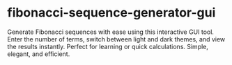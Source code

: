 # fibonacci-sequence-generator-gui
Generate Fibonacci sequences with ease using this interactive GUI tool. Enter the number of terms, switch between light and dark themes, and view the results instantly. Perfect for learning or quick calculations. Simple, elegant, and efficient.
